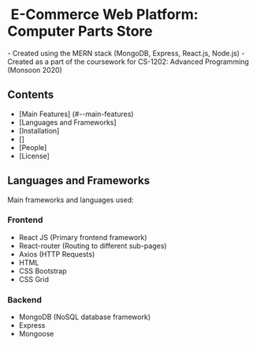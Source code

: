 <h1 aligh="center"> &nbsp;E-Commerce Web Platform: Computer Parts Store&nbsp; </h1>
- Created using the MERN stack (MongoDB, Express, React.js, Node.js)
- Created as a part of the coursework for CS-1202: Advanced Programming (Monsoon 2020)

## Contents
- [Main Features] (#--main-features)
- [Languages and Frameworks]
- [Installation]
- []
- [People]
- [License]

## Languages and Frameworks 
Main frameworks and languages used: 
### Frontend
- React JS (Primary frontend framework)
- React-router (Routing to different sub-pages)
- Axios (HTTP Requests)
- HTML 
- CSS Bootstrap
- CSS Grid 

### Backend 
- MongoDB (NoSQL database framework)
- Express 
- Mongoose  
